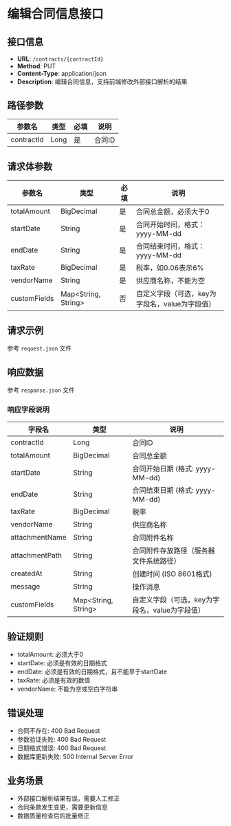 # 编辑合同信息接口

## 接口信息
- **URL**: `/contracts/{contractId}`
- **Method**: PUT
- **Content-Type**: application/json
- **Description**: 编辑合同信息，支持前端修改外部接口解析的结果

## 路径参数
| 参数名 | 类型 | 必填 | 说明 |
|--------|------|------|------|
| contractId | Long | 是 | 合同ID |

## 请求体参数
| 参数名 | 类型 | 必填 | 说明 |
|--------|------|------|------|
| totalAmount | BigDecimal | 是 | 合同总金额，必须大于0 |
| startDate | String | 是 | 合同开始时间，格式：yyyy-MM-dd |
| endDate | String | 是 | 合同结束时间，格式：yyyy-MM-dd |
| taxRate | BigDecimal | 是 | 税率，如0.06表示6% |
| vendorName | String | 是 | 供应商名称，不能为空 |
| customFields | Map<String, String> | 否 | 自定义字段（可选，key为字段名，value为字段值） |

## 请求示例
参考 `request.json` 文件

## 响应数据
参考 `response.json` 文件

### 响应字段说明
| 字段名 | 类型 | 说明 |
|--------|------|------|
| contractId | Long | 合同ID |
| totalAmount | BigDecimal | 合同总金额 |
| startDate | String | 合同开始日期 (格式: yyyy-MM-dd) |
| endDate | String | 合同结束日期 (格式: yyyy-MM-dd) |
| taxRate | BigDecimal | 税率 |
| vendorName | String | 供应商名称 |
| attachmentName | String | 合同附件名称 |
| attachmentPath | String | 合同附件存放路径（服务器文件系统路径） |
| createdAt | String | 创建时间 (ISO 8601格式) |
| message | String | 操作消息 |
| customFields | Map<String, String> | 自定义字段（可选，key为字段名，value为字段值） |

## 验证规则
- totalAmount: 必须大于0
- startDate: 必须是有效的日期格式
- endDate: 必须是有效的日期格式，且不能早于startDate
- taxRate: 必须是有效的数值
- vendorName: 不能为空或空白字符串

## 错误处理
- 合同不存在: 400 Bad Request
- 参数验证失败: 400 Bad Request
- 日期格式错误: 400 Bad Request
- 数据库更新失败: 500 Internal Server Error

## 业务场景
- 外部接口解析结果有误，需要人工修正
- 合同条款发生变更，需要更新信息
- 数据质量检查后的批量修正
